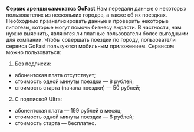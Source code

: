 **Сервис аренды самокатов GoFast**
Нам передали данные о некоторых пользователях из нескольких городов, а также об их поездках. Необходимо праанализировать данные и проверить некоторые гипотезы, которые могут помочь бизнесу вырасти. В частности, нам нужно выяснить, являются ли платные пользователи более выгодными для компании. Чтобы совершать поездки по городу, пользователи сервиса GoFast пользуются мобильным приложением. Сервисом можно пользоваться:

1) Без подписки:
- абонентская плата отсутствует;
- стоимость одной минуты поездки — 8 рублей;
- стоимость старта (начала поездки) — 50 рублей;

2) С подпиской Ultra:
- абонентская плата — 199 рублей в месяц;
- стоимость одной минуты поездки — 6 рублей;
- стоимость старта — бесплатно.
